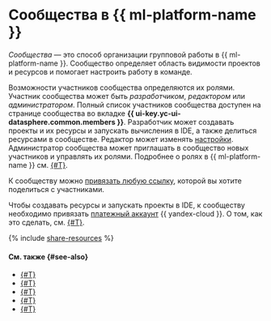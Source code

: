 # Сообщества в {{ ml-platform-name }}

_Сообщества_ — это способ организации групповой работы в {{ ml-platform-name }}. Сообщество определяет область видимости проектов и ресурсов и помогает настроить работу в команде.

Возможности участников сообщества определяются их ролями. Участник сообщества может быть _разработчиком_, _редактором_ или _администратором_. Полный список участников сообщества доступен на странице сообщества во вкладке **{{ ui-key.yc-ui-datasphere.common.members }}**. Разработчик может создавать проекты и их ресурсы и запускать вычисления в IDE, а также делиться ресурсами в сообществе. Редактор может изменять [настройки](../operations/community/manage-community-config.md). Администратор сообщества может приглашать в сообщество новых участников и управлять их ролями. Подробнее о ролях в {{ ml-platform-name }} см. [{#T}](../security/index.md).

К сообществу можно [привязать любую ссылку](../operations/community/link-channel.md), которой вы хотите поделиться с участниками. 

Чтобы создавать ресурсы и запускать проекты в IDE, к сообществу необходимо привязать [платежный аккаунт](../../billing/concepts/billing-account.md) {{ yandex-cloud }}. О том, как это сделать, см. [{#T}](../operations/community/link-ba.md).

{% include [share-resources](../../_includes/datasphere/sharing-resources.md) %}


#### См. также {#see-also}

* [{#T}](./resource-model.md)
* [{#T}](../security/index.md)
* [{#T}](../../organization/security/index.md)
* [{#T}](../operations/index.md#community)
* [{#T}](../operations/community/link-ba.md)
